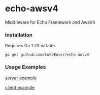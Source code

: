 # echo-awsv4

Middleware for Echo Framework and AwsV4


### Installation

Requires Go 1.20 or later.

```shell
go get github.com/LukeEuler/echo-awsv4
```

### Usage Examples

[server example](./examples/server/server.go)

[client example](./examples/client/client.go)
